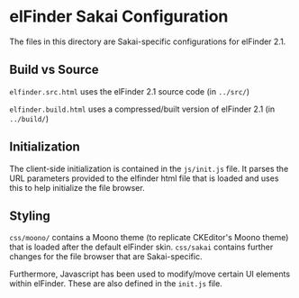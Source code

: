 # elFinder Sakai Configuration
The files in this directory are Sakai-specific configurations for elFinder 2.1.

## Build vs Source
`elfinder.src.html` uses the elFinder 2.1 source code (in `../src/`)

`elfinder.build.html` uses a compressed/built version of elFinder 2.1 (in
`../build/`)

## Initialization
The client-side initialization is contained in the `js/init.js` file. It
parses the URL parameters provided to the elfinder html file that is loaded
and uses this to help initialize the file browser.

## Styling
`css/moono/` contains a Moono theme (to replicate CKEditor's Moono theme) that
is loaded after the default elFinder skin. `css/sakai` contains further changes
for the file browser that are Sakai-specific.

Furthermore, Javascript has been used to modify/move certain UI elements within
elFinder. These are also defined in the `init.js` file.
